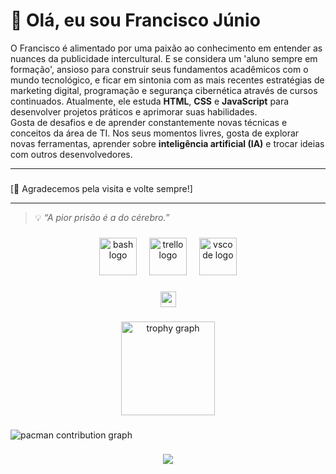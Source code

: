 # 👋 Olá, eu sou Francisco Júnio


O Francisco é alimentado por uma paixão ao conhecimento em entender as nuances da publicidade intercultural. E se considera um 'aluno sempre em formação', ansioso para construir seus fundamentos acadêmicos com o mundo tecnológico, e ficar em sintonia com as mais recentes estratégias de marketing digital, programação e segurança cibernética através de cursos continuados.
Atualmente, ele estuda **HTML**, **CSS** e **JavaScript** para desenvolver projetos práticos e aprimorar suas habilidades.  
Gosta de desafios e de aprender constantemente novas técnicas e conceitos da área de TI.
Nos seus momentos livres, gosta de explorar novas ferramentas, aprender sobre **inteligência artificial (IA)** e trocar ideias com outros desenvolvedores.

---

###

[🔗 Agradecemos pela visita e volte sempre!]

---

> 💡 *“A pior prisão é a do cérebro.”*
###

<div align="center">
  <img src="https://cdn.jsdelivr.net/gh/devicons/devicon/icons/bash/bash-original.svg" height="60" alt="bash logo"  />
  <img width="12" />
  <img src="https://cdn.jsdelivr.net/gh/devicons/devicon/icons/trello/trello-plain.svg" height="60" alt="trello logo"  />
  <img width="12" />
  <img src="https://cdn.jsdelivr.net/gh/devicons/devicon/icons/vscode/vscode-original.svg" height="60" alt="vscode logo"  />
</div>

###

<div align="center">
  <a href="https://www.youtube.com/@ftvcanal06FTV" target="_blank">
    <img src="https://img.shields.io/static/v1?message=Youtube&logo=youtube&label=&color=FF0000&logoColor=white&labelColor=&style=for-the-badge" height="25" alt="youtube logo"  />
  </a>
</div>

###

<div align="center">
  <img src="https://github-profile-trophy.vercel.app?username=fjmagalhaes&theme=dracula&column=-1&row=1&margin-w=8&margin-h=8&no-bg=false&no-frame=false&order=4" height="150" alt="trophy graph"  />
</div>

###

<picture>
  <source media="(prefers-color-scheme: dark)" srcset="https://raw.githubusercontent.com/fjmagalhaes/fjmagalhaes/output/pacman-contribution-graph-dark.svg">
  <source media="(prefers-color-scheme: light)" srcset="https://raw.githubusercontent.com/fjmagalhaes/fjmagalhaes/output/pacman-contribution-graph.svg">
  <img alt="pacman contribution graph" src="https://raw.githubusercontent.com/fjmagalhaes/fjmagalhaes/output/pacman-contribution-graph.svg">
</picture>

###

<div align="center">
  <img src="https://visitor-badge.laobi.icu/badge?page_id=fjmagalhaes.fjmagalhaes&"  />
</div>

###
